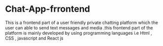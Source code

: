 # Chat-App-frrontend
This is a frontend part of a user friendly private chatting platform which the user can able to send text messages and media .this frontend part of the platform is mainly developed by using programming languages i.e Html , CSS , javascript and React js
